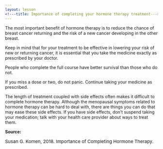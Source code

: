 ```yaml
---
layout: lesson
<!---title: Importance of completing your hormone therapy treatment--->
---
```


The most important benefit of hormone therapy is to reduce the chance of breast cancer returning and the risk of a new cancer developing in the other breast. 

Keep in mind that for your treatment to be effective in lowering your risk of new or returning cancer, it is essential that you take the medicine exactly as prescribed by your doctor. 

People who complete the full course have better survival than those who do not. 

If you miss a dose or two, do not panic. Continue taking your medicine as prescribed.

The length of treatment coupled with side effects often makes it difficult to complete hormone therapy. Although the menopausal symptoms related to hormone therapy can be hard to deal with, there are things you can do that may ease these side effects. If you have side effects, don’t suspend taking your medication; talk with your health care provider about ways to treat them.


**Source:**

<span style="font-size:15px;">Susan G. Komen, 2018. Importance of Completing Hormone Therapy.</span>

